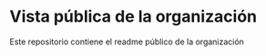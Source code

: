 # Vista pública de la organización

Este repositorio contiene el readme público de la organización 
